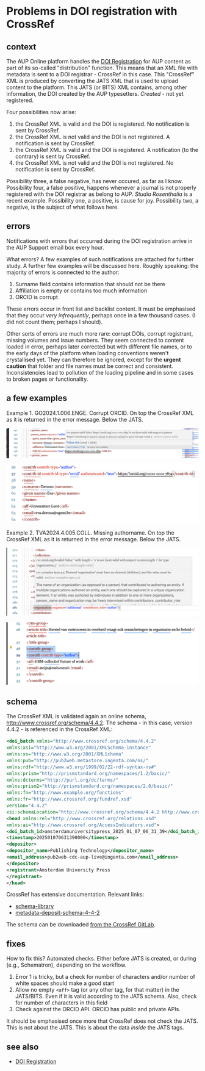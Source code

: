
# Problems in DOI registration with CrossRef

## context
The AUP Online platform handles the [DOI Registration](https://amsterdamuniversitypress.github.io/platform-documentation/doiregistration) for AUP content as part of its so-called "distribution" function. This means that an XML file with metadata is sent to a DOI registrar - CrossRef in this case. This "CrossRef" XML is produced by converting the JATS XML that is used to upload content to the platform. This JATS (or BITS) XML contains, among other information, the DOI created by the AUP typesetters. _Created_ - not yet registered.

Four possibilities now arise:
1. the CrossRef XML is valid and the DOI is registered. No notification is sent by CrossRef.
2. the CrossRef XML is not valid and the DOI is not registered. A notification is sent by CrossRef.
3. the CrossRef XML is valid and the DOI is registered. A notification (to the contrary) is sent by CrossRef.
4. the CrossRef XML is not valid and the DOI is not registered. No notification is sent by CrossRef.

Possibility three, a false negative, has never occured, as far as I know. Possibility four, a false positive, happens whenever a journal is not properly registered with the DOI registrar as belong to AUP. _Studia Rosenthalia_ is a recent example. Possibility one, a positive, is cause for joy. Possibility two, a negative, is the subject of what follows here.

## errors
Notifications with errors that occurred during the DOI registration arrive in the AUP Support email box every hour. 

What errors? A few examples of such notifications are attached for further study. A further few examples will be discussed here. Roughly speaking: the majority of errors is connected to the author:

1. Surname field contains information that should not be there
2. Affiliation is empty or contains too much information
3. ORCID is corrupt

These errors occur in front list and backlist content. It must be emphasised that they occur _very infrequently_, perhaps once in a few thousand cases. (I did not count them; perhaps I should).

Other sorts of errors are much more rare: corrupt DOIs, corrupt registrant,  missing volumes and issue numbers. They seem connected to content loaded in error, perhaps later corrected but with different file names, or to the early days of the platform when loading conventions weren't crystallised yet. They can therefore be ignored, except for the **urgent caution** that folder and file names must be correct and consistent. Inconsistencies lead to pollution of the loading pipeline and in some cases to broken pages or functionality. 

## a few examples

Example 1. GO2024.1.006.ENGE. Corrupt ORCID. On top the CrossRef XML as it is returned in the error message. Below the JATS.

![](example1-GO2024.1.006.ENGE-corruptorcid-crossref-error.png)

![](example1-GO2024.1.006.ENGE-corruptorcid-jats.png)

Example 2. TVA2024.4.005.COLL. Missing authorname. On top the CrossRef XML as it is returned in the error message. Below the JATS.

![](example2-TVA2024.4.005.COLL-noauthname-crossref-error.png)

![](example2-TVA2024.4.005.COLL-noauthname-jats.png)

## schema
The CrossRef XML is validated again an online schema, http://www.crossref.org/schema/4.4.2. The schema - in this case, version 4.4.2 -  is referenced in the CrossRef XML:

```xml
<doi_batch xmlns="http://www.crossref.org/schema/4.4.2"
xmlns:xsi="http://www.w3.org/2001/XMLSchema-instance"
xmlns:xs="http://www.w3.org/2001/XMLSchema"
xmlns:pub="http://pub2web.metastore.ingenta.com/ns/"
xmlns:rdf="http://www.w3.org/1999/02/22-rdf-syntax-ns#"
xmlns:prism="http://prismstandard.org/namespaces/1.2/basic/"
xmlns:dcterms="http://purl.org/dc/terms/"
xmlns:prism2="http://prismstandard.org/namespaces/2.0/basic/"
xmlns:fn="http://www.example.org/functions"
xmlns:fr="http://www.crossref.org/fundref.xsd"
version="4.4.2"
xsi:schemaLocation="http://www.crossref.org/schema/4.4.2 http://www.crossref.org/schema/deposit/crossref4.4.2.xsd">
<head xmlns:rel="http://www.crossref.org/relations.xsd"
xmlns:ai="http://www.crossref.org/AccessIndicators.xsd">
<doi_batch_id>amsterdamuniversitypress_2025_01_07_06_31_39</doi_batch_id>
<timestamp>202501070631390000</timestamp>
<depositor>
<depositor_name>Publishing Technology</depositor_name>
<email_address>pub2web-cdc-aup-live@ingenta.com</email_address>
</depositor>
<registrant>Amsterdam University Press
</registrant>
</head>
```

CrossRef has extensive documentation. Relevant links:

- [schema-library](https://www.crossref.org/documentation/schema-library/)
- [metadata-deposit-schema-4-4-2](https://www.crossref.org/documentation/schema-library/metadata-deposit-schema-4-4-2/) 

The schema can be downloaded [from the CrossRef GitLab](https://gitlab.com/crossref/schema/-/tree/master/schemas?ref_type=heads).

## fixes
How to fix this? Automated checks. Either before JATS is created, or during (e.g., Schematron), depending on the workflow.

1. Error 1 is tricky, but a check for number of characters and/or number of white spaces should make a good start
2. Allow no empty `<aff>` tag (or any other tag, for that matter) in the JATS/BITS. Even if it is valid according to the JATS schema. Also, check for number of characters in this field
3. Check against the ORCID API. ORCID has public and private APIs.

It should be emphasised once more that CrossRef does not check the JATS. This is not about the JATS. This is about the data _inside_ the JATS tags.

## see also
- [DOI Registration](https://amsterdamuniversitypress.github.io/platform-documentation/doiregistration)
